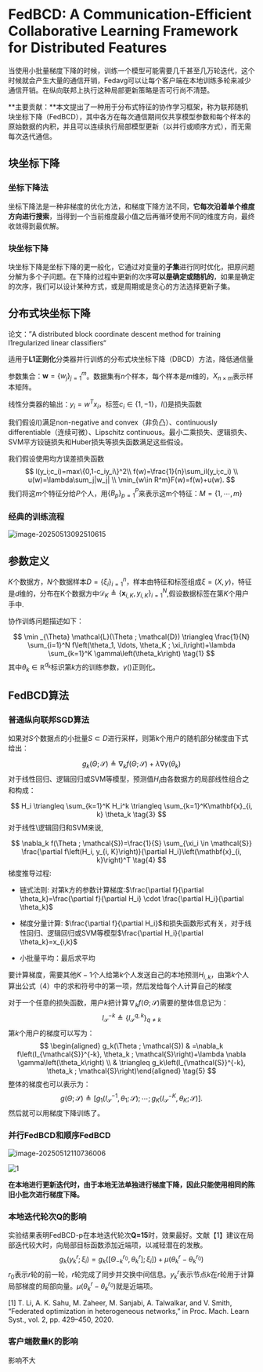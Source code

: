 # FedBCD: A Communication-Efficient Collaborative Learning Framework for Distributed Features

当使用小批量梯度下降的时候，训练一个模型可能需要几千甚至几万轮迭代，这个时候就会产生大量的通信开销，Fedavg可以让每个客户端在本地训练多轮来减少通信开销。在纵向联邦上执行这种局部更新策略是否可行尚不清楚。



**主要贡献：**本文提出了一种用于分布式特征的协作学习框架，称为联邦随机块坐标下降（FedBCD），其中各方在每次通信期间仅共享模型参数和每个样本的原始数据的内积，并且可以连续执行局部模型更新（以并行或顺序方式），而无需每次迭代通信。





## 块坐标下降



### 坐标下降法

坐标下降法是一种非梯度的优化方法，和梯度下降方法不同，**它每次沿着单个维度方向进行搜索**，当得到一个当前维度最小值之后再循环使用不同的维度方向，最终收敛得到最优解。





### 块坐标下降

块坐标下降是坐标下降的更一般化，它通过对变量的**子集**进行同时优化，把原问题分解为多个子问题。在下降的过程中更新的次序**可以是确定或随机的**，如果是确定的次序，我们可以设计某种方式，或是周期或是贪心的方法选择更新子集。




## 分布式块坐标下降

论文：”A distributed block coordinate descent method for training l1regularized linear classifiers“

适用于**L1正则化**分类器并行训练的分布式块坐标下降（DBCD）方法，降低通信量

参数集合：$\mathbf{w}=\{w_j\}_{j=1}^m$。数据集有$n$个样本，每个样本是$m$维的，$X_{n\times m}$表示样本矩阵。

线性分类器的输出：$y_i=w^Tx_i$，标签$c_i \in\{1,-1\}$，$l()$是损失函数

我们假设$l()$满足non-negative and convex（非负凸）、continuously differentiable（连续可微）、Lipschitz continuous。最小二乘损失、逻辑损失、SVM平方铰链损失和Huber损失等损失函数满足这些假设。

我们假设使用均方误差损失函数
$$
l(y_i;c_i)=max\{0,1-c_iy_i\}^2\\
f(w)=\frac{1}{n}\sum_il(y_i;c_i)	 	\\
u(w)=\lambda\sum_j|w_j|			\\
\min_{w\in R^m}F(w)=f(w)+u(w).
$$
我们将这$m$个特征分给$P$个人，用$\{B_p\}_{p=1}^P$来表示这m个特征：$M=\{1,\cdots,m\}$



### 经典的训练流程

![image-20250513092510615](E:\论文\论文阅读笔记\My_Paper-Reading-Notes\纵向联邦\FedBCD\FedBCD.assets\image-20250513092510615.png)











## 参数定义

$K$个数据方，$N$个数据样本$D=\{\xi_i\}_{i=1}^n$，样本由特征和标签组成$\xi=(X,y)$，特征是$d$维的，分布在K个数据方中$\mathcal{D}_K \triangleq\left\{\mathbf{x}_{i, K}, y_{i, K}\right\}_{i=1}^N$,假设数据标签在第$K$个用户手中.



协作训练问题描述如下：

$$
\min _{\Theta} \mathcal{L}(\Theta ; \mathcal{D}) \triangleq \frac{1}{N} \sum_{i=1}^N f\left(\theta_1, \ldots, \theta_K ; \xi_i\right)+\lambda \sum_{k=1}^K \gamma\left(\theta_k\right)	\tag{1}
$$
其中$\theta_k \in \mathbb{R}^{d_k}$标识第$k$方的训练参数，$\gamma()$正则化。



## FedBCD算法



### 普通纵向联邦SGD算法

如果对$S$个数据点的小批量$S\subset D$进行采样，则第k个用户的随机部分梯度由下式给出：

$$
g_k(\Theta ; \mathcal{S}) \triangleq \nabla_k f(\Theta ; \mathcal{S})+\lambda \nabla \gamma\left(\theta_k\right)	\tag{2}
$$
对于线性回归、逻辑回归或SVM等模型，预测值$H_i$由各数据方的局部线性组合之和构成：

$$
H_i \triangleq \sum_{k=1}^K H_i^k \triangleq \sum_{k=1}^K\mathbf{x}_{i, k} \theta_k	\tag{3}
$$
对于线性\逻辑回归和SVM来说,

$$
\nabla_k f(\Theta ; \mathcal{S})=\frac{1}{S} \sum_{\xi_i \in \mathcal{S}} \frac{\partial f\left(H_i, y_{i, K}\right)}{\partial H_i}\left(\mathbf{x}_{i, k}\right)^T	\tag{4}
$$
梯度推导过程:

- 链式法则: 对第k方的参数计算梯度:$\frac{\partial f}{\partial \theta_k}=\frac{\partial f}{\partial H_i} \cdot \frac{\partial H_i}{\partial \theta_k}$

- 梯度分量计算: $\frac{\partial f}{\partial H_i}$和损失函数形式有关，对于线性回归、逻辑回归或SVM等模型$\frac{\partial H_i}{\partial \theta_k}=x_{i,k}$
- 小批量平均：最后求平均

要计算梯度，需要其他$K-1$个人给第$k$个人发送自己的本地预测$H_{i,k}$，由第$k$个人算出公式（4）中的求和符号中的第一项，然后发给每个人计算自己的梯度





对于一个任意的损失函数，用户$k$把计算$\nabla_k f(\Theta ; \mathcal{S})$需要的整体信息记为：
$$
I_{\mathcal{S}}^{-k} \triangleq\left\{I_{\mathcal{S}}^{q, k}\right\}_{q \neq k}	\tag{4}
$$
第$k$个用户的梯度可以写为：
$$
\begin{aligned} g_k(\Theta ; \mathcal{S}) & =\nabla_k f\left(I_{\mathcal{S}}^{-k}, \theta_k ; \mathcal{S}\right)+\lambda \nabla \gamma\left(\theta_k\right) \\ & \triangleq g_k\left(I_{\mathcal{S}}^{-k}, \theta_k ; \mathcal{S}\right)\end{aligned}	\tag{5}
$$
整体的梯度也可以表示为：
$$
g({\Theta};\mathcal{S})\triangleq[g_{1}(I_{\mathcal{S}}^{-1},\theta_{1}; \mathcal{S});\cdots;g_{K}(I_{\mathcal{S}}^{-K},\theta_{K};\mathcal{S})].
$$
然后就可以用梯度下降训练了。





### 并行FedBCD和顺序FedBCD

![image-20250512110736006](E:\论文\论文阅读笔记\My_Paper-Reading-Notes\纵向联邦\FedBCD\FedBCD.assets\image-20250512110736006.png)

![1](E:\论文\论文阅读笔记\My_Paper-Reading-Notes\纵向联邦\FedBCD\FedBCD.assets\1.png)

**在本地进行更新迭代时，由于本地无法单独进行梯度下降，因此只能使用相同的陈旧小批次进行梯度下降。**



### 本地迭代轮次Q的影响

实验结果表明FedBCD-p在本地迭代轮次**Q=15**时，效果最好。文献【1】建议在局部迭代较大时，向局部目标函数添加近端项，以减轻潜在的发散。
$$
g_{k} \left( y_{k}^{r}; \xi_{i} \right)=g_{k} \left( \left[ \Theta_{-k}^{r_{0}}, \theta_{k}^{r} \right]; \xi_{i} \right])+ \mu \left( \theta_{k}^{r}- \theta_{k}^{r_{0}} \right)
$$
$r_0$表示$r$轮的前一轮，$r$轮完成了同步并交换中间信息。$y^r_k$表示节点$k$在$r$轮用于计算局部梯度的局部向量。$\mu \left( \theta_{k}^{r}- \theta_{k}^{r_{0}} \right)$就是近端项。



[1] T. Li, A. K. Sahu, M. Zaheer, M. Sanjabi, A. Talwalkar, and V. Smith,  “Federated optimization in heterogeneous networks,” in Proc. Mach. Learn Syst., vol. 2, pp. 429–450, 2020.



### 客户端数量K的影响

影响不大



